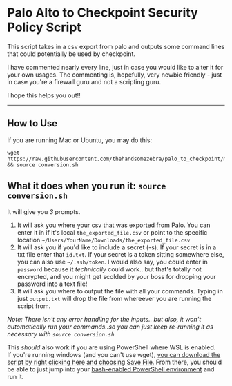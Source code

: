 # Palo Alto to Checkpoint Security Policy Script

This script takes in a csv export from palo and outputs some command lines that could potentially be used by checkpoint. 

I have commented nearly every line, just in case you would like to alter it for your own usages. 
The commenting is, hopefully, very newbie friendly - just in case you're a firewall guru and not a scripting guru.


I hope this helps you out!! 


----

## How to Use

If you are running Mac or Ubuntu, you may do this:
```
wget https://raw.githubusercontent.com/thehandsomezebra/palo_to_checkpoint/main/conversion.sh && source conversion.sh
```

## What it does when you run it:  `source conversion.sh`

It will give you *3* prompts.
1. It will ask you where your csv that was exported from Palo. You can enter it in if it's local `the_exported_file.csv` or point to the specific location `~/Users/YourName/Downloads/the_exported_file.csv`
2. It will ask you if you'd like to include a secret (-s).  If your secret is in a txt file enter that `id.txt`.  If your secret is a token sitting somewhere else, you can also use `~/.ssh/token`.  I would also say, you could enter in `password` because it _technically_ could work.. but that's totally not encrypted, and you might get scolded by your boss for dropping your password into a text file!
3. It will ask you where to output the file with all your commands. Typing in just `output.txt` will drop the file from whereever you are running the script from.

_Note: There isn't any error handling for the inputs.. but also, it won't automatically run your commands..so you can just keep re-running it as necessary with `source conversion.sh`._



This _should_ also work if you are using PowerShell where WSL is enabled.  
If you're running windows (and you can't use wget), [you can download the script by right clicking here and choosing Save File.](https://raw.githubusercontent.com/thehandsomezebra/palo_to_checkpoint/main/conversion.sh)
From there, you should be able to just jump into your [bash-enabled PowerShell environment](https://itsfoss.com/install-bash-on-windows/) and run it.